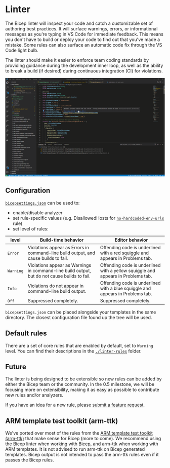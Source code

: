 # Linter

The Bicep linter will inspect your code and catch a customizable set of authoring best practices. It will surface warnings, errors, or informational messages as you're typing in VS Code for immediate feedback. This means you don't have to build or deploy your code to find out that you've made a mistake. Some rules can also surface an automatic code fix through the VS Code light bulb. 

The linter should make it easier to enforce team coding standards by providing guidance during the development inner loop, as well as the ability to break a build (if desired) during continuous integration (CI) for violations.

![linter demo](./images/linter.gif)

## Configuration

[`bicepsettings.json`](../src/Bicep.Core/Configuration/bicepsettings.json) can be used to:

- enable/disable analyzer
- set rule-specific values (e.g. DisallowedHosts for [`no-hardcoded-env-urls`](./linter-rules/no-hardcoded-env-urls.md) rule)
- set level of rules:

| **level**  | **Build-time behavior** | **Editor behavior** |
|--|--|--|
| `Error` | Violations appear as Errors in command-line build output, and cause builds to fail. | Offending code is underlined with a red squiggle and appears in Problems tab. |
| `Warning` | Violations appear as Warnings in command-line build output, but do not cause builds to fail. | Offending code is underlined with a yellow squiggle and appears in Problems tab. |
| `Info` | Violations do not appear in command-line build output. | Offending code is underlined with a blue squiggle and appears in Problems tab. |
| `Off` | Suppressed completely. | Suppressed completely. |

`bicepsettings.json` can be placed alongside your templates in the same directory. The closest configuration file found up the tree will be used.

## Default rules

There are a set of core rules that are enabled by default, set to `Warning` level. You can find their descriptions in the [`./linter-rules`](./linter-rules) folder.

## Future

The linter is being designed to be extensible so new rules can be added by either the Bicep team or the community. In the 0.5 milestone, we will be focusing more on extensibility, making it as easy as possible to contribute new rules and/or analyzers.

If you have an idea for a new rule, please [submit a feature request](https://github.com/Azure/bicep/issues/new?assignees=&labels=enhancement,linting-rule&template=feature_request.md&title=).

## ARM template test toolkit (arm-ttk)

We've ported over most of the rules from the [ARM template test toolkit (arm-ttk)](https://docs.microsoft.com/azure/azure-resource-manager/templates/test-toolkit) that make sense for Bicep (more to come). We recommend using the Bicep linter when working with Bicep, and arm-ttk when working with ARM templates. It is not advised to run arm-ttk on Bicep generated templates. Bicep output is not intended to pass the arm-ttk rules even if it passes the Bicep rules.
